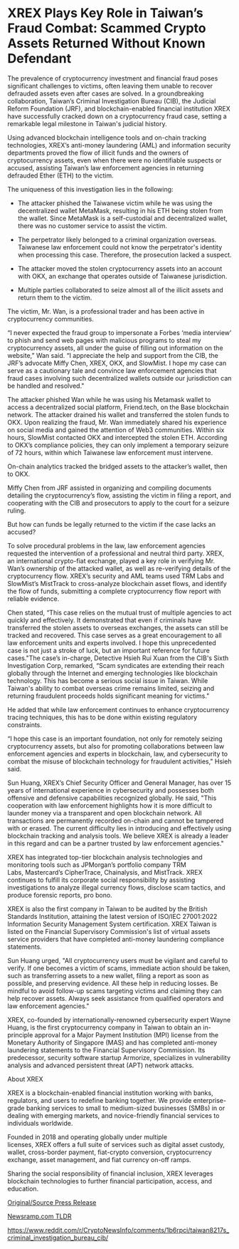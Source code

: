 # XREX Plays Key Role in Taiwan’s Fraud Combat: Scammed Crypto Assets Returned Without Known Defendant

The prevalence of cryptocurrency investment and financial fraud poses significant challenges to victims, often leaving them unable to recover defrauded assets even after cases are solved. In a groundbreaking collaboration, Taiwan’s Criminal Investigation Bureau (CIB), the Judicial Reform Foundation (JRF), and blockchain-enabled financial institution XREX have successfully cracked down on a cryptocurrency fraud case, setting a remarkable legal milestone in Taiwan's judicial history.

Using advanced blockchain intelligence tools and on-chain tracking technologies, XREX’s anti-money laundering (AML) and information security departments proved the flow of illicit funds and the owners of cryptocurrency assets, even when there were no identifiable suspects or accused, assisting Taiwan’s law enforcement agencies in returning defrauded Ether (ETH) to the victim.

The uniqueness of this investigation lies in the following:

* The attacker phished the Taiwanese victim while he was using the decentralized wallet MetaMask, resulting in his ETH being stolen from the wallet. Since MetaMask is a self-custodial and decentralized wallet, there was no customer service to assist the victim.

* The perpetrator likely belonged to a criminal organization overseas. Taiwanese law enforcement could not know the perpetrator's identity when processing this case. Therefore, the prosecution lacked a suspect.
* The attacker moved the stolen cryptocurrency assets into an account with OKX, an exchange that operates outside of Taiwanese jurisdiction.
* Multiple parties collaborated to seize almost all of the illicit assets and return them to the victim.

The victim, Mr. Wan, is a professional trader and has been active in cryptocurrency communities.

“I never expected the fraud group to impersonate a Forbes ‘media interview’ to phish and send web pages with malicious programs to steal my cryptocurrency assets, all under the guise of filling out information on the website,” Wan said. “I appreciate the help and support from the CIB, the JRF’s advocate Miffy Chen, XREX, OKX, and SlowMist. I hope my case can serve as a cautionary tale and convince law enforcement agencies that fraud cases involving such decentralized wallets outside our jurisdiction can be handled and resolved."

The attacker phished Wan while he was using his Metamask wallet to access a decentralized social platform, Friend.tech, on the Base blockchain network. The attacker drained his wallet and transferred the stolen funds to OKX. Upon realizing the fraud, Mr. Wan immediately shared his experience on social media and gained the attention of Web3 communities. Within six hours, SlowMist contacted OKX and intercepted the stolen ETH. According to OKX’s compliance policies, they can only implement a temporary seizure of 72 hours, within which Taiwanese law enforcement must intervene.

On-chain analytics tracked the bridged assets to the attacker’s wallet, then to OKX.

Miffy Chen from JRF assisted in organizing and compiling documents detailing the cryptocurrency’s flow, assisting the victim in filing a report, and cooperating with the CIB and prosecutors to apply to the court for a seizure ruling.

But how can funds be legally returned to the victim if the case lacks an accused?

To solve procedural problems in the law, law enforcement agencies requested the intervention of a professional and neutral third party. XREX, an international crypto-fiat exchange, played a key role in verifying Mr. Wan’s ownership of the attacked wallet, as well as re-verifying details of the cryptocurrency flow. XREX’s security and AML teams used TRM Labs and SlowMist’s MistTrack to cross-analyze blockchain asset flows, and identify the flow of funds, submitting a complete cryptocurrency flow report with reliable evidence.

Chen stated, “This case relies on the mutual trust of multiple agencies to act quickly and effectively. It demonstrated that even if criminals have transferred the stolen assets to overseas exchanges, the assets can still be tracked and recovered. This case serves as a great encouragement to all law enforcement units and experts involved. I hope this unprecedented case is not just a stroke of luck, but an important reference for future cases."The case’s in-charge, Detective Hsieh Rui Xuan from the CIB's Sixth Investigation Corp, remarked, “Scam syndicates are extending their reach globally through the Internet and emerging technologies like blockchain technology. This has become a serious social issue in Taiwan. While Taiwan's ability to combat overseas crime remains limited, seizing and returning fraudulent proceeds holds significant meaning for victims."

He added that while law enforcement continues to enhance cryptocurrency tracing techniques, this has to be done within existing regulatory constraints.

“I hope this case is an important foundation, not only for remotely seizing cryptocurrency assets, but also for promoting collaborations between law enforcement agencies and experts in blockchain, law, and cybersecurity to combat the misuse of blockchain technology for fraudulent activities," Hsieh said.

Sun Huang, XREX’s Chief Security Officer and General Manager, has over 15 years of international experience in cybersecurity and possesses both offensive and defensive capabilities recognized globally. He said, "This cooperation with law enforcement highlights how it is more difficult to launder money via a transparent and open blockchain network. All transactions are permanently recorded on-chain and cannot be tampered with or erased. The current difficulty lies in introducing and effectively using blockchain tracking and analysis tools. We believe XREX is already a leader in this regard and can be a partner trusted by law enforcement agencies."

XREX has integrated top-tier blockchain analysis technologies and monitoring tools such as JPMorgan’s portfolio company TRM Labs, Mastercard’s CipherTrace, Chainalysis, and MistTrack. XREX continues to fulfill its corporate social responsibility by assisting investigations to analyze illegal currency flows, disclose scam tactics, and produce forensic reports, pro bono.

XREX is also the first company in Taiwan to be audited by the British Standards Institution, attaining the latest version of ISO/IEC 27001:2022 Information Security Management System certification. XREX Taiwan is listed on the Financial Supervisory Commission's list of virtual assets service providers that have completed anti-money laundering compliance statements.

Sun Huang urged, "All cryptocurrency users must be vigilant and careful to verify. If one becomes a victim of scams, immediate action should be taken, such as transferring assets to a new wallet, filing a report as soon as possible, and preserving evidence. All these help in reducing losses. Be mindful to avoid follow-up scams targeting victims and claiming they can help recover assets. Always seek assistance from qualified operators and law enforcement agencies."

XREX, co-founded by internationally-renowned cybersecurity expert Wayne Huang, is the first cryptocurrency company in Taiwan to obtain an in-principle approval for a Major Payment Institution (MPI) license from the Monetary Authority of Singapore (MAS) and has completed anti-money laundering statements to the Financial Supervisory Commission. Its predecessor, security software startup Armorize, specializes in vulnerability analysis and advanced persistent threat (APT) network attacks.

About XREX

XREX is a blockchain-enabled financial institution working with banks, regulators, and users to redefine banking together. We provide enterprise-grade banking services to small to medium-sized businesses (SMBs) in or dealing with emerging markets, and novice-friendly financial services to individuals worldwide.

Founded in 2018 and operating globally under multiple licenses, XREX offers a full suite of services such as digital asset custody, wallet, cross-border payment, fiat-crypto conversion, cryptocurrency exchange, asset management, and fiat currency on-off ramps.

Sharing the social responsibility of financial inclusion, XREX leverages blockchain technologies to further financial participation, access, and education. 

[Original/Source Press Release](https://blockchainwire.io/press-release/xrex-plays-key-role-in-taiwans-fraud-combat-scammed-crypto-assets-returned-without-known-defendant-)
                    

[Newsramp.com TLDR](None) 

https://www.reddit.com/r/CryptoNewsInfo/comments/1b6rpci/taiwan8217s_criminal_investigation_bureau_cib/